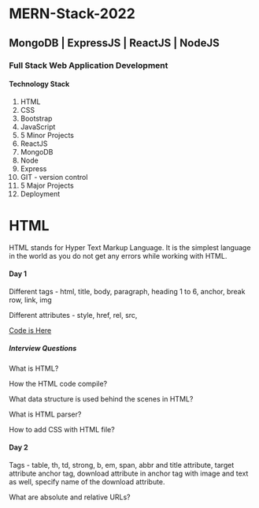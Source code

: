 # MERN-Stack-2022

## MongoDB‌ ‌|‌ ‌ExpressJS‌ ‌|‌ ‌ReactJS‌ ‌|‌ ‌NodeJS‌ ‌<br>
### Full‌ ‌Stack‌ ‌Web‌ ‌Application‌ ‌Development‌ ‌

#### Technology Stack

1. HTML
2. CSS
3. Bootstrap
4. JavaScript
5. 5‌ ‌Minor‌ ‌Projects
6. ReactJS
7. MongoDB
8. Node
9. Express
10. GIT‌ ‌-‌ ‌version‌ ‌control
11. 5‌ ‌Major‌ ‌Projects
12. Deployment


# HTML

HTML stands for Hyper Text Markup Language. It is the simplest language in the world as you do not get any errors while working with HTML.

#### Day 1

Different tags - html, title, body, paragraph, heading 1 to 6, anchor, break row, link, img

Different attributes - style, href, rel, src,

<a href="https://github.com/hemansnation/MERN-Stack-Roadmap-2022/tree/main/HTML/1_HTML%20basics">Code is Here </a>

##### Interview Questions

What is HTML? 

How the HTML code compile? 

What data structure is used behind the scenes in HTML?

What is HTML parser?

How to add CSS with HTML file?


#### Day 2

Tags - table, th, td, strong, b, em, span, abbr and title attribute,  target attribute anchor tag, download attribute in anchor tag with image and text as well, specify name of the download attribute.

What are absolute and relative URLs?

